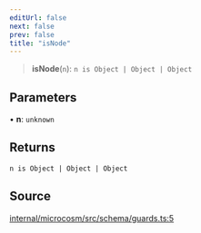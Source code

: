 ```yaml
---
editUrl: false
next: false
prev: false
title: "isNode"
---
```


> **isNode**(`n`): `n is Object | Object | Object`

## Parameters

• **n**: `unknown`

## Returns

`n is Object | Object | Object`

## Source

[internal/microcosm/src/schema/guards.ts:5](https://github.com/nodenogg-in/alpha-p2p/blob/265a0e2/internal/microcosm/src/schema/guards.ts#L5)
